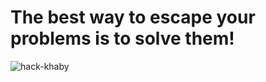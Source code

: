 # The best way to escape your problems is to solve them!
![hack-khaby](https://user-images.githubusercontent.com/89124366/175925341-d841068c-5ac9-48fa-a17d-ea40736b5e2a.gif)